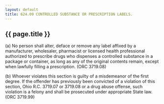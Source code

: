 ```yaml
---
layout: default 
title: 624.09 CONTROLLED SUBSTANCE OR PRESCRIPTION LABELS.
---
```


{{ page.title }}
----------------

​(a) No person shall alter, deface or remove any label affixed by a
manufacturer, wholesaler, pharmacist or licensed health professional
authorized to prescribe drugs who dispenses a controlled substance in a
package or container, as long as any of the original contents remain,
except when lawfully filling a prescription. (ORC 3719.08)

​(b) Whoever violates this section is guilty of a misdemeanor of the
first degree. If the offender has previously been convicted of a
violation of this section, Ohio R.C. 3719.07 or 3719.08 or a drug abuse
offense, such violation is a felony and shall be prosecuted under
appropriate State law. (ORC 3719.99)
